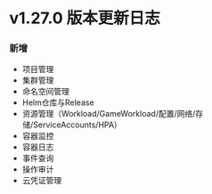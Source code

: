# v1.27.0 版本更新日志
### 新增
- 项目管理
- 集群管理
- 命名空间管理
- Helm仓库与Release
- 资源管理（Workload/GameWorkload/配置/网络/存储/ServiceAccounts/HPA）
- 容器监控
- 容器日志
- 事件查询
- 操作审计
- 云凭证管理
